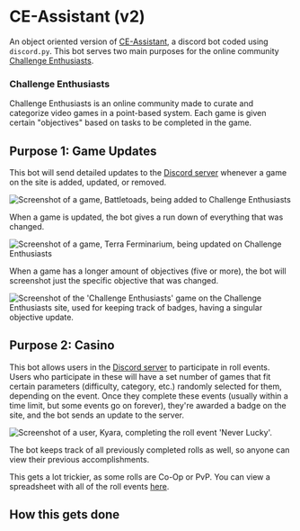 # CE-Assistant (v2)
An object oriented version of [CE-Assistant](https://github.com/andykasen13/CE-Assistant), a discord bot coded using `discord.py`. This bot serves two main purposes for the online community [Challenge Enthusiasts](https://cedb.me).

### Challenge Enthusiasts
Challenge Enthusiasts is an online community made to curate and categorize video games in a point-based system. Each game is given certain "objectives" based on tasks to be completed in the game.

## Purpose 1: Game Updates
This bot will send detailed updates to the [Discord server](https://discord.gg/spKdVZTZ6c) whenever a game on the site is added, updated, or removed.

![Screenshot of a game, Battletoads, being added to Challenge Enthusiasts](https://imgur.com/rXGjnuc.png)

When a game is updated, the bot gives a run down of everything that was changed.

![Screenshot of a game, Terra Ferminarium, being updated on Challenge Enthusiasts](https://imgur.com/ME18Ja5.png)

When a game has a longer amount of objectives (five or more), the bot will screenshot just the specific objective that was changed.

![Screenshot of the 'Challenge Enthusiasts' game on the Challenge Enthusiasts site, used for keeping track of badges, having a singular objective update.](https://imgur.com/pbDCyJ1.png)

## Purpose 2: Casino
This bot allows users in the [Discord server](https://discord.gg/spKdVZTZ6c) to participate in roll events. Users who participate in these will have a set number of games that fit certain parameters (difficulty, category, etc.) randomly selected for them, depending on the event. Once they complete these events (usually within a time limit, but some events go on forever), they're awarded a badge on the site, and the bot sends an update to the server.

![Screenshot of a user, Kyara, completing the roll event 'Never Lucky'.](https://imgur.com/XNCDYDn.png)

The bot keeps track of all previously completed rolls as well, so anyone can view their previous accomplishments.

This gets a lot trickier, as some rolls are Co-Op or PvP. You can view a spreadsheet with all of the roll events [here](https://docs.google.com/spreadsheets/d/1jvYRLshEu65s15NKLNmVxUeTFh-y73Ftd1Quy2uLs3M/edit?usp=sharing).

## How this gets done
